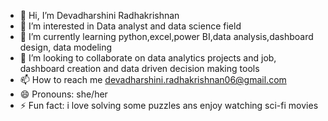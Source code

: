 - 👋 Hi, I’m Devadharshini Radhakrishnan
- 👀 I’m interested in Data analyst and data science field 
- 🌱 I’m currently learning python,excel,power BI,data analysis,dashboard design, data modeling
- 💞️ I’m looking to collaborate on data analytics projects and job, dashboard creation and data driven decision making tools
- 📫 How to reach me devadharshini.radhakrishnan06@gmail.com
- 😄 Pronouns: she/her
- ⚡ Fun fact: i love solving some puzzles ans enjoy watching sci-fi movies

<!---
Devadharshini06-R/Devadharshini06-R is a ✨ special ✨ repository because its `README.md` (this file) appears on your GitHub profile.
You can click the Preview link to take a look at your changes.
--->
